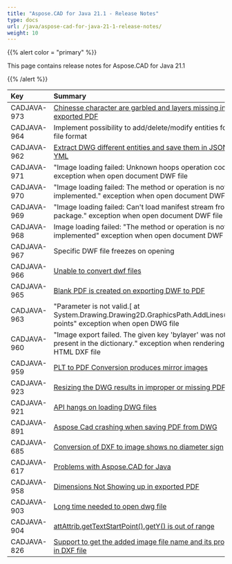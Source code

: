 ```yaml
---
title: "Aspose.CAD for Java 21.1 - Release Notes"
type: docs
url: /java/aspose-cad-for-java-21-1-release-notes/
weight: 10
---
```


{{% alert color = "primary" %}}

This page contains release notes for Aspose.CAD for Java 21.1

{{% /alert %}}


|**Key**|**Summary**|**Category**|
| :- | :- | :- |
| CADJAVA-973 | [Chinesse character are garbled and layers missing in exported PDF](https://forum.aspose.com/t/aspose-cad-for-java/207817) | Enhancement |
| CADJAVA-964 | Implement possibility to add/delete/modify entities for OBJ file format | Enhancement |
| CADJAVA-962 | [Extract DWG different entities and save them in JSON or YML](https://github.com/aspose-free-consulting/projects/issues/102) | Enhancement |
| CADJAVA-971 | "Image loading failed: Unknown hoops operation code" exception when open document DWF file | Enhancement |
| CADJAVA-970 | "Image loading failed: The method or operation is not implemented." exception when open document DWF file | Enhancement |
| CADJAVA-969 | "Image loading failed: Can't load manifest stream from DWF package." exception when open document DWF file | Enhancement |
| CADJAVA-968 | Image loading failed: "The method or operation is not implemented" exception when open document DWF file | Enhancement |
| CADJAVA-967 | Specific DWF file freezes on opening | Enhancement |
| CADJAVA-966 | [Unable to convert dwf files](https://forum.aspose.com/t/unable-to-convert-dwf-files/222102/3) | Enhancement |
| CADJAVA-965 | [Blank PDF is created on exporting DWF to PDF](https://forum.aspose.com/t/blank-pdf-created-from-dwf/222427) | Enhancement |
| CADJAVA-963 | "Parameter is not valid.[ at System.Drawing.Drawing2D.GraphicsPath.AddLines(PointF[] points" exception when open DWG file | Enhancement |
| CADJAVA-960 | "Image export failed. The given key 'bylayer' was not present in the dictionary." exception when rendering to HTML DXF file | Enhancement |
| CADJAVA-959 | [PLT to PDF Conversion produces mirror images](https://forum.aspose.com/t/plt-to-pdf-conversion-produces-mirror-images/223745) | Enhancement |
| CADJAVA-923 | [Resizing the DWG results in improper or missing PDF](https://forum.aspose.com/t/cad-file-i-want-to-export-as-portrait-or-landscape-how-to-achieve-it/222918/4) | Enhancement |
| CADJAVA-921 | [API hangs on loading DWG files]( https://forum.aspose.com/t/cannot-load-dwg-file/222608) | Enhancement |
| CADJAVA-891 | [Aspose Cad crashing when saving PDF from DWG](https://forum.aspose.com/t/aspose-cad-crashing-when-saving-pdf-from-dwg/221325) | Enhancement |
| CADJAVA-685 | [Conversion of DXF to image shows no diameter sign](https://forum.aspose.com/t/conversion-of-dxf-to-image-shows-no-diameter-sign/208444/5) | Enhancement |
| CADJAVA-617 | [Problems with Aspose.CAD for Java](https://forum.aspose.com/t/problems-with-aspose-cad-for-java/207725) | Enhancement |
| CADJAVA-958 | [Dimensions Not Showing up in exported PDF](https://forum.aspose.com/t/dimensions-not-showing-up-in-pdf/223778/3) | Enhancement |
| CADJAVA-903 | [Long time needed to open dwg file](https://forum.aspose.com/t/cadimage-load-a-large-cad-file-will-cost-long-long-time-and-even-cant-continue-the-process/222205) | Enhancement |
| CADJAVA-904 | [attAttrib.getTextStartPoint().getY() is out of range](https://forum.aspose.com/t/attattrib-gettextstartpoint-gety-is-out-of-range/222356/3) | Internal |
| CADJAVA-826 | [Support to get the added image file name and its properties in DXF file](https://forum.aspose.com/t/raster-image-size-in-dxf/215391/18) | Internal |
